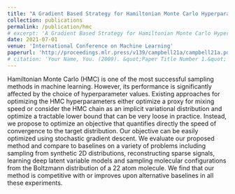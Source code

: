 ```yaml
---
title: "A Gradient Based Strategy for Hamiltonian Monte Carlo Hyperparameter Optimization"
collection: publications
permalink: /publication/hmc
# excerpt: 'A Gradient Based Strategy for Hamiltonian Monte Carlo Hyperparameter Optimization'
date: 2021-07-01
venue: 'International Conference on Machine Learning'
paperurl: 'http://proceedings.mlr.press/v139/campbell21a/campbell21a.pdf'
# citation: 'Your Name, You. (2009). &quot;Paper Title Number 1.&quot; <i>Journal 1</i>. 1(1).'
---
```


Hamiltonian Monte Carlo (HMC) is one of the most successful sampling methods in machine learning. However, its performance is significantly affected by the choice of hyperparameter values. Existing approaches for optimizing the HMC hyperparameters either optimize a proxy for mixing speed or consider the HMC chain as an implicit variational distribution and optimize a tractable lower bound that can be very loose in practice. Instead, we propose to optimize an objective that quantifies directly the speed of convergence to the target distribution. Our objective can be easily optimized using stochastic gradient descent. We evaluate our proposed method and compare to baselines on a variety of problems including sampling from synthetic 2D distributions, reconstructing sparse signals, learning deep latent variable models and sampling molecular configurations from the Boltzmann distribution of a 22 atom molecule. We find that our method is competitive with or improves upon alternative baselines in all these experiments.
